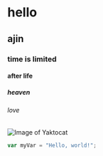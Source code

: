 # hello
## ajin 
### time is limited
#### after life
##### heaven
###### love
![Image of Yaktocat](https://octodex.github.com/images/yaktocat.png)
``` javascript
var myVar = "Hello, world!";
```
